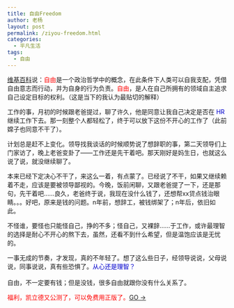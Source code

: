 ```yaml
---
title: 自由Freedom
author: 老杨
layout: post
permalink: /ziyou-freedom.html
categories:
  - 平凡生活
tags:
  - 自由
---
```

<a href="http://zh.wikipedia.org/zh-cn/自由" rel="external nofollow" target="_blank">维基百科</a>说：<span style="color: #ff0000;">自由</span>是一个政治哲学中的概念，在此条件下人类可以自我支配，凭借自由意志而行动，并为自身的行为负责。<span style="color: #ff0000;">自由</span>，是人在自己所拥有的领域自主追求自己设定目标的权利。（这是当下的我认为最贴切的解释）  


  
工作的事，月初的时候跟老爸提过，聊了许久，他是同意让我自己决定是否在 <span style="color: #0000cd;">HR</span> 继续工作下去。那一刻整个人都轻松了，终于可以放下这份不开心的工作了（此前嫦子也同意不干了）。

计划总是赶不上变化。领导找我谈话的时候顺势说了想辞职的事，第二天领导们上门家访了，晚上老爸变卦了——工作还是先干着吧。那天刚好是妈生日，也就这么说了说，就没继续聊了。

本来已经下定决心不干了，来这么一着，有点蒙了。已经说了不干，如果又继续赖着不走，应该是要被领导鄙视的。今晚，饭前闲聊，又跟老爸提了一下，还是那句，先干着吧……良久，老爸终于说，我现在没什么钱了，还想帮xx贷点钱治眼睛。。。好吧，原来是钱的问题。n年前，想辞工，被钱绑架了；n年后，依旧如此。

不怪谁，要怪也只能怪自己，挣的不多；怪自己，又裸辞……于工作，或许最理智的选择是耐心不开心的熬下去，虽然，还看不到什么希望，但是温饱应该是无忧的。

一事无成的节奏，才发现，真的不年轻了。想了这么些日子，经领导说说，父母说说，同事说说，真有些恐惧了。<span style="color: #0000cd;">从心还是理智？<br /> </span>  
自由，不一定要有钱；但是没钱，很多自由就跟你没有什么关系了。

<span style="color: #ff0000;">福利，凯立德又公测了，可以免费用正版了。</span><a href="http://iphone.kldjy.com/beta/" rel="external nofollow" target="_blank">GO →</a>